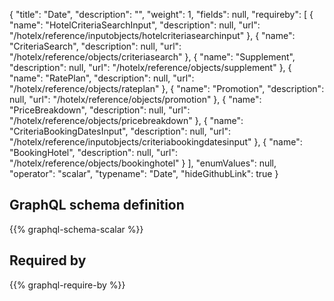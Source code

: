 {
  "title": "Date",
  "description": "",
  "weight": 1,
  "fields": null,
  "requireby": [
    {
      "name": "HotelCriteriaSearchInput",
      "description": null,
      "url": "/hotelx/reference/inputobjects/hotelcriteriasearchinput"
    },
    {
      "name": "CriteriaSearch",
      "description": null,
      "url": "/hotelx/reference/objects/criteriasearch"
    },
    {
      "name": "Supplement",
      "description": null,
      "url": "/hotelx/reference/objects/supplement"
    },
    {
      "name": "RatePlan",
      "description": null,
      "url": "/hotelx/reference/objects/rateplan"
    },
    {
      "name": "Promotion",
      "description": null,
      "url": "/hotelx/reference/objects/promotion"
    },
    {
      "name": "PriceBreakdown",
      "description": null,
      "url": "/hotelx/reference/objects/pricebreakdown"
    },
    {
      "name": "CriteriaBookingDatesInput",
      "description": null,
      "url": "/hotelx/reference/inputobjects/criteriabookingdatesinput"
    },
    {
      "name": "BookingHotel",
      "description": null,
      "url": "/hotelx/reference/objects/bookinghotel"
    }
  ],
  "enumValues": null,
  "operator": "scalar",
  "typename": "Date",
  "hideGithubLink": true
}
## GraphQL schema definition

{{% graphql-schema-scalar %}}

## Required by

{{% graphql-require-by %}}
